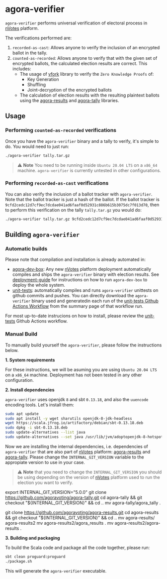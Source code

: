 # agora-verifier

`agora-verifier` performs universal verification of electoral process in
[nVotes] platform.

The verifications performed are:
1. `recorded-as-cast`: Allows anyone to verify the inclusion of an encrypted
   ballot in the tally.
2. `counted-as-recorded`: Allows anyone to verify that with the given set of
   encrypted ballots, the calculated election results are correct. This
   includes:
   - The usage of [vfork] library to verify the `Zero Knowledge Proofs` of:
     - Key Generation
     - Shuffling
     - Joint-decryption of the encrypted ballots
   - The calculation of election results with the resulting plaintext ballots
     using the [agora-results] and [agora-tally] libraries.

## Usage

### Performing `counted-as-recorded` verifications

Once you have the `agora-verifier` binary and a tally to verify, it's simple
to do. You would need to just run:

```bash
./agora-verifier tally.tar.gz
```

> :warning: **Note**  You need to be running inside `Ubuntu 20.04 LTS` on a
`x86_64` machine. `agora-verifier` is currently untested in other
configurations.

### Performing `recorded-as-cast` verifications

You can also verify the inclusion of a ballot tracker with `agora-verifier`.
Note that the ballot tracker is just a hash of the ballot. If the ballot tracker
is `9cfd2cedc12d7cf9ec7dcdae041ad6faaf0d52931c886b615b3075dc7f013d70`, then to
perform this verification on the tally `tally.tar.gz` you would do:

```bash
./agora-verifier tally.tar.gz 9cfd2cedc12d7cf9ec7dcdae041ad6faaf0d52931c886b615b3075dc7f013d70
```

## Building `agora-verifier`

### Automatic builds

Please note that compilation and installation is already automated in:
- [agora-dev-box]: Any new [nVotes] platform deployment automatically compiles
  and ships the `agora-verifier` binary with election results. See
  [deployment-guide] for instructions on how to run `agora-dev-box` to deploy
  the whole system.
- [unit-tests]: automatically compiles and runs `agora-verifier` unittests on
  github commits and pushes. You can directly download the `agora-verifier`
  binary used and generatedin each run of the 
  [unit-tests Github Actions Workflow] from the summary page of that workflow
  run.

For most up-to-date instrucions on how to install, please review the
[unit-tests] Github Actions workflow.

### Manual Build

To manually build yourself the `agora-verifier`, please follow the instructions
below. 

**1. System requirements**

For these instructions, we will be asuming you are using `Ubuntu 20.04 LTS` on 
a `x86_64` machine. Deployment has not been tested in any other configuration.

**2. Install dependencies**

`agora-verifier` uses openjdk `8` and sbt `0.13.18`, and also the `uuencode` 
encoding tools. Let's install them:

```bash
sudo apt update
sudo apt install -y wget sharutils openjdk-8-jdk-headless
wget https://scala.jfrog.io/artifactory/debian/sbt-0.13.18.deb
sudo dpkg -i sbt-0.13.18.deb
sudo update-alternatives --list java
sudo update-alternatives --set java /usr/lib/jvm/adoptopenjdk-8-hotspot-amd64/bin/java
```

Now we are installing the internal dependencies, i.e. dependencies of
`agora-verifier` that are also part of [nVotes] platform: [agora-results] and
[agora-tally]. Please change the `INTERNAL_GIT_VERSION` variable to the
appropiate version to use in your case.

> :warning: **Note** that you need to change the `INTERNAL_GIT_VERSION` you
should be using depending on the version of [nVotes] platform used to run the
election you want to verify.

export INTERNAL_GIT_VERSION="5.0.0"
git clone https://github.com/agoravoting/agora-tally.git
cd agora-tally && git checkout "${INTERNAL_GIT_VERSION}" && cd ..
mv agora-tally/agora_tally .

git clone https://github.com/agoravoting/agora-results.git
cd agora-results && git checkout "${INTERNAL_GIT_VERSION}" && cd ..
mv agora-results/ agora-results2
mv agora-results2/agora_results .
mv agora-results2/agora-results .

**3. Building and packaging**

To build the Scala code and package all the code together, please run:

```bash
sbt clean proguard:proguard
./package.sh
```

This will generate the `agora-verifier` executable.

[nVotes]: https://nvotes.com
[vfork]: https://github.com/agoravoting/vfork
[agora-results]: https://github.com/agoravoting/agora-results
[agora-tally]: https://github.com/agoravoting/agora-tally
[agora-dev-box]: https://github.com/agoravoting/agora-dev-box
[unit-tests]: https://github.com/agoravoting/agora-verifier/blob/master/.github/workflows/unittests.yml
[deployment-guide]: https://agoravoting.github.io/admin-manual/docs/deployment/guide/
[unit-tests Github Actions Workflow]: https://github.com/agoravoting/agora-verifier/actions/workflows/unittests.yml
